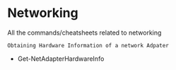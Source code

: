 # Networking
All the commands/cheatsheets related to networking

`Obtaining Hardware Information of a network Adpater `
- Get-NetAdapterHardwareInfo 




 
